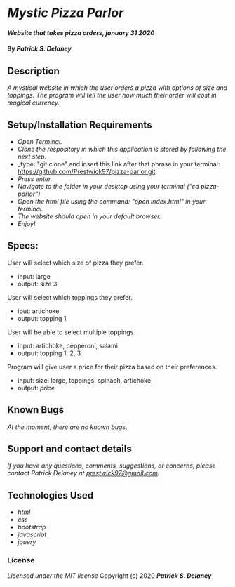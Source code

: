 # _Mystic Pizza Parlor_

#### _Website that takes pizza orders, january 31 2020_

#### By _**Patrick S. Delaney**_

## Description

_A mystical website in which the user orders a pizza with options of size and toppings. The program will tell the user how much their order will cost in magical currency._

## Setup/Installation Requirements

* _Open Terminal._
* _Clone the respository in which this application is stored by following the next step._
* _type: "git clone" and insert this link after that phrase in your terminal: https://github.com/Prestwick97/pizza-parlor.git.
* _Press enter._
* _Navigate to the folder in your desktop using your terminal ("cd pizza-parlor")_
* _Open the html file using the command: "open index.html" in your terminal._
* _The website should open in your default browser._
* _Enjoy!_

## Specs:

User will select which size of pizza they prefer.
* input: large
* output: size 3

User will select which toppings they prefer.
* iput: artichoke
* output: topping 1

User will be able to select multiple toppings.
* input: artichoke, pepperoni, salami
* output: topping 1, 2, 3

Program will give user a price for their pizza based on their preferences.
* input: size: large, toppings: spinach, artichoke
* output: *price*

## Known Bugs

_At the moment, there are no known bugs._

## Support and contact details

_If you have any questions, comments, suggestions, or concerns, please contact Patrick Delaney at prestwick97@gmail.com._

## Technologies Used

* _html_
* _css_
* _bootstrap_
* _javascript_
* _jquery_

### License
_Licensed under the MIT license_
Copyright (c) 2020 **_Patrick S. Delaney_**
